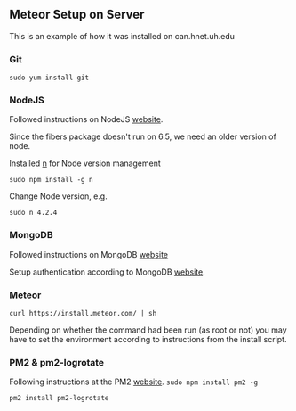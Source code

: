 ## Meteor Setup on Server

This is an example of how it was installed on can.hnet.uh.edu

### Git

`sudo yum install git`

### NodeJS

Followed instructions on NodeJS [website](https://nodejs.org/en/download/package-manager/#enterprise-linux-and-fedora).

Since the fibers package doesn't run on 6.5, we need an older version of node.

Installed [n](https://github.com/tj/n) for Node version management

`sudo npm install -g n`

Change Node version, e.g.

`sudo n 4.2.4`

### MongoDB

Followed instructions on MongoDB [website](https://docs.mongodb.com/manual/tutorial/install-mongodb-on-red-hat/)

Setup authentication according to MongoDB [website](https://docs.mongodb.com/manual/security/).

### Meteor

`curl https://install.meteor.com/ | sh`

Depending on whether the command had been run (as root or not) you may have to set the environment according to instructions from the install script.

### PM2 & pm2-logrotate

Following instructions at the PM2 [website](http://pm2.keymetrics.io/).
`sudo npm install pm2 -g`

`pm2 install pm2-logrotate`
